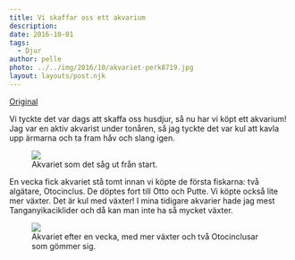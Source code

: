 ```yaml
---
title: Vi skaffar oss ett akvarium
description: 
date: 2016-10-01
tags:
  - Djur
author: pelle
photo: ../../img/2016/10/akvariet-perk8719.jpg
layout: layouts/post.njk
---
```



[Original](http://kroons.se/familj/2016/10/01/vi-skaffar-oss-ett-akvarium/)

Vi tyckte det var dags att skaffa oss husdjur, så nu har vi köpt ett akvarium! Jag var en aktiv akvarist under tonåren, så jag tyckte det var kul att kavla upp ärmarna och ta fram håv och slang igen.

<figure>
  <img class="wp-image-26 size-full" src="../../img/2016/10/akvariet-perk8694.jpg">
  <figcaption>Akvariet som det såg ut från start.</figcaption>
</figure>

En vecka fick akvariet stå tomt innan vi köpte de första fiskarna: två algätare, Otocinclus. De döptes fort till Otto och Putte. Vi köpte också lite mer växter. Det är kul med växter! I mina tidigare akvarier hade jag mest Tanganyikaciklider och då kan man inte ha så mycket växter.

<figure>
  <img class="wp-image-27 size-full" src="../../img/2016/10/akvariet-perk8719.jpg">
  <figcaption>Akvariet efter en vecka, med mer växter och två Otocinclusar som gömmer sig.</figcaption>
</figure>
		